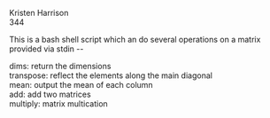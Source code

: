 Kristen Harrison  
344  

This is a bash shell script which an do several operations on a matrix provided via stdin --  
  
dims: return the dimensions  
transpose: reflect the elements along the main diagonal  
mean: output the mean of each column  
add: add two matrices  
multiply: matrix multication  